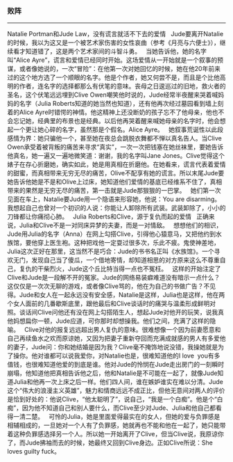 <h3>败阵</h3><hr>

Natalie Portman和Jude Law，没有谎言就活不下去的爱情
 
Jude要离开Natalie的时候，我以为这又是一个被艺术家伤害的女性哀曲（参考《月亮与六便士》），继续看才知道错了，这是两个艺术家间的斗智斗勇。
 
当她告诉他，她的名字叫“Alice Ayre”，谎言和爱情已经同时开始。这场爱情从一开始就是一个叙事的预谋，或者像她说的，一次“冒险”：在他第一次对她回忆的时候，她在他20年前来过的这个地方选了一个顺眼的名字。他是个作者，她又何尝不是，而且是个比他高明的作者，连名字的选择都那么有伏笔的意味。丧母之日逡巡过的旧地，救火者的圣名，这个伏笔远远埋到Clive Owen嘲笑他时说的，Jude经常半夜醒来哭着喊妈妈的名字（Julia Roberts知道的她当然也知道），还有他再次经过墓园看到墙上刻着的Alice Ayre时错愕的神情。他这精神上还没断奶的孩子忘不了他母亲，他也不会忘记她，经典里的布景也是经典。以后他再哭着醒来喊她母亲的名字时，他会想起一个更让她心碎的名字，虽然那是个假名。Alice Ayre。
 
她叙事荒诞性以此段感情为界：她只骗他一个，甚至她在夜总会跳脱衣舞都不惮以真名告人。当Clive Owen承受着被背叛的痛苦来寻求“真实”，一次一次把钱塞在她丝袜里，要她告诉他真名，她一遍又一遍地微笑道：谢谢，我的名字叫Jane Jones。Clive觉得这个婊子在存心折磨她，确实如此，她是用真相在折磨他。在她看来，谎言代表着爱情的甜蜜，而真相带来无穷无尽的痛苦，Olive不配享有她的谎言。所以末尾Jude要她告诉他她是不是和Olive上过床，她知道他们爱情的基底已经维系不住了，真相带来的果然是无穷无尽的痛苦，第一击就是Jude那狠狠的一巴掌。
 
她们第一次见面在车上，Natalie要Jude用一个隐语来形容她，他说：You are disarming。我想起自己也曾对一个初识的人说：你能让人卸除所有武装。武装卸除了，小小的刀锋都让你痛彻心肺。
 
Julia Roberts和Clive，源于复仇而起的爱情
 
正确来说，Julia和Clive不是一对同床异梦的夫妻，而是一对情敌。
 
想想他们的相识，Jude用Julia的名字（Anna）在网上勾搭Clive，引得他心猿意马，又把他约到水族馆，要他穿上医生袍。这种把戏他一定耍过很多次，乐此不疲。鬼使神差地，Julia这次正好在那里，这当然不是巧合：Jude的书书名正叫《水族馆》。一个寻欢无门，发现自己当了傻瓜，一个借地寄情，却知道相思的对方原来这么不尊重自己，复仇的干柴烈火，Jude这个丘比特当得一点也不冤枉。
 
这样的开始注定了Clive和Jude是一段解不开的冤家。Jude的网络易装癖难道没有暗示一点什么？这仅仅是一次次无聊的游戏，或者像Clive骂的，他在为自己的书做广告？不见得。Jude和女人在一起永远没有安全感，Natalie是这样，Julia也是这样，他在两个女人面前的几番歇斯底里，跟他最后和Clive谈话时的痛哭与温柔形成鲜明对照。谈话间Clive问他还有没在网上勾搭陌生人，想起Jude对他开的玩笑，说我真他妈想扁你一顿，Jude应道，可你那时却想操我。他们之间，充满了这样的隐喻。
 
Clive对他的报复远远超出男人复仇的意味。很难想像一个因为前妻愿意和自己再续鱼水之欢而原谅她，又因为把妻子重新夺回而充满成就感的男人有多爱他的妻子，Jude问：你和她结婚是因为我？Clive毫不掩饰地说没错，我操她就是为了操你。他对谁都可以说我爱你，对Natalie也是，很难知道他的I love
 you有多值钱，也很难知道他爱的到底是谁。他对Jude的怜悯在Jude走出房门的一刻瞬时崩塌，他知道他把真相告诉他之后，他和Natalie是不可能在一起了，就像Jude知道Julia和他再一次上床之后一样。他们四人间，谁在嫉妒谁实在难以分清。Jude这个“伟大的浪漫主义英雄”，魅力和情商远远不成正比，但他无意间对两人的评价是恰到好处的：他说Clive，“他太聪明了”，说自己，“我是一个白痴”。他是个“白痴”，因为他不知道自己和别人要什么，而Clive至少对Jude、Julia和他自己都看得一清二楚。
 
可怜的Julia，她是里面爱得最实在的女人，但她的爱与负罪感是相辅相成的，一旦她对一个人有了负罪感，她就再也不能和他在一起了，她只能带着这种负罪感选择另一个人。所以她一开始离开了Clive，但当Clive说，我原谅你了，而Jude拂袖而去的时候，她最终又回到Clive身边。正如Clive所说：She loves guilty fuck。
 
